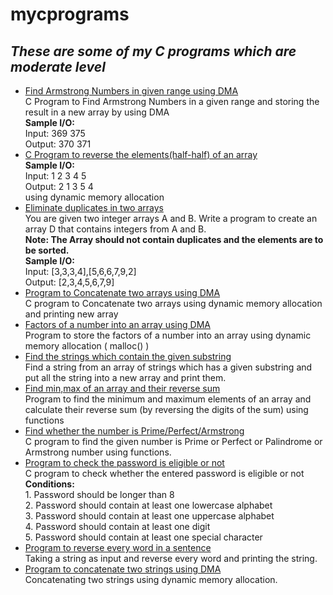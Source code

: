 # mycprograms
<h2><i>These are some of my C programs which are moderate level</i></h2>
	
* [Find Armstrong Numbers in given range using DMA](https://github.com/darsigangothri06/mycprograms/blob/main/armstrange.c)<br>
	C Program to Find Armstrong Numbers in a given range and storing the result in a new array by using DMA <br>
			<b>Sample I/O: <br></b>
				Input:  369  375 <br>
				Output: 370 371 <br>
* [C Program to reverse the elements(half-half) of an array](https://github.com/darsigangothri06/mycprograms/blob/main/arrayrever.c)<br>
<b>Sample I/O:</b> <br>
				Input: 1 2 3 4 5 <br>
				Output:  2 1 3 5 4<br>
				using dynamic memory allocation
* [Eliminate duplicates in two arrays](https://github.com/darsigangothri06/mycprograms/blob/main/arraysortdup_new.c)<br>
You are given two integer arrays A and B. Write a program to create an array D that contains integers from A and B. <br>
		**Note: The Array should not contain duplicates and the elements are to be sorted.** <br>
		<b>Sample I/O:</b> <br>
		Input:  [3,3,3,4],[5,6,6,7,9,2]<br>
		Output: [2,3,4,5,6,7,9]<br>
* [Program to Concatenate two arrays using DMA](https://github.com/darsigangothri06/mycprograms/blob/main/arrconcatenate.c) <br>
C program to Concatenate two arrays using dynamic memory allocation and printing new array <br>
* [Factors of a number into an array using DMA](https://github.com/darsigangothri06/mycprograms/blob/main/factorsofnum.c) <br>
Program to store the factors of a number into an array using dynamic memory allocation ( malloc() )
* [Find the strings which contain the given substring](https://github.com/darsigangothri06/mycprograms/blob/main/findsubstring.c) <br>
Find a string from an array of strings which has a given substring and put all the string into a new array and print them.<br>
* [Find min,max of an array and their reverse sum](https://github.com/darsigangothri06/mycprograms/blob/main/minmaxarray.c) <br>
Program to find the minimum and maximum elements of an array and calculate their reverse sum (by reversing the digits of the sum) using functions 
* [Find whether the number is Prime/Perfect/Armstrong](https://github.com/darsigangothri06/mycprograms/blob/main/number.c) <br>
C program to find the given number is Prime or Perfect or Palindrome or Armstrong number using functions.
* [Program to check the password is eligible or not](https://github.com/darsigangothri06/mycprograms/blob/main/password.c)<br>
C program to check whether the entered password is eligible or not <br>
			**Conditions:**<br>
				1. Password should be longer than 8 <br>
				2. Password should contain at least one lowercase alphabet <br>
				3. Password should contain at least one uppercase alphabet <br>
				4. Password should contain at least one digit <br>
				5. Password should contain at least one special character <br>
* [Program to reverse every word in a sentence](https://github.com/darsigangothri06/mycprograms/blob/main/reversewords.c)<br>
Taking a string as input and reverse every word and printing the string.
* [Program to concatenate two strings using DMA](https://github.com/darsigangothri06/mycprograms/blob/main/strconcatenate.c)<br>
Concatenating two strings using dynamic memory allocation.

